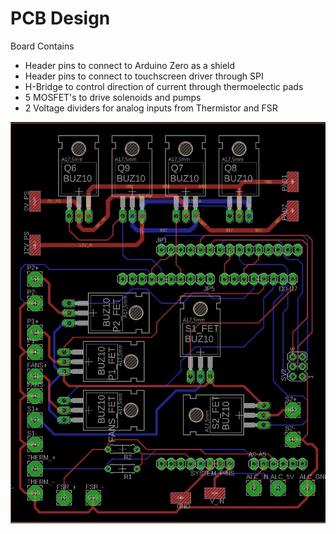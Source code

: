 # PCB Design 
Board Contains
* Header pins to connect to Arduino Zero as a shield
* Header pins to connect to touchscreen driver through SPI
* H-Bridge to control direction of current through thermoelectic pads
* 5 MOSFET's to drive solenoids and pumps
* 2 Voltage dividers for analog inputs from Thermistor and FSR



![alt text](https://github.com/daxinman/capstone/blob/master/board.JPG)
